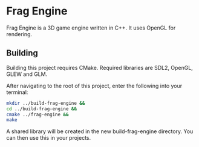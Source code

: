 Frag Engine
===========

Frag Engine is a 3D game engine written in C++. It uses OpenGL for rendering.

Building
--------

Building this project requires CMake.
Required libraries are SDL2, OpenGL, GLEW and GLM.

After navigating to the root of this project, enter the following into your
terminal:

```sh
mkdir ../build-frag-engine &&
cd ../build-frag-engine &&
cmake ../frag-engine &&
make
```

A shared library will be created in the new build-frag-engine directory. You can
then use this in your projects.
